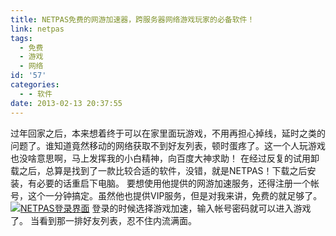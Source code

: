 ```yaml
---
title: NETPAS免费的网游加速器，跨服务器网络游戏玩家的必备软件！
link: netpas
tags:
  - 免费
  - 游戏
  - 网络
id: '57'
categories:
  - - 软件
date: 2013-02-13 20:37:55
---
```


过年回家之后，本来想着终于可以在家里面玩游戏，不用再担心掉线，延时之类的问题了。谁知道竟然移动的网络获取不到好友列表，顿时蛋疼了。这一个人玩游戏也没啥意思啊，马上发挥我的小白精神，向百度大神求助！ 在经过反复的试用卸载之后，总算是找到了一款比较合适的软件，没错，就是NETPAS！下载之后安装，有必要的话重启下电脑。 要想使用他提供的网游加速服务，还得注册一个帐号，这个一分钟搞定。虽然他也提供VIP服务，但是对我来讲，免费的就足够了。 [![NETPAS登录界面](http://vsnote.test/wp-content/uploads/2013/02/NETPAS.png "NETPAS登录界面")](http://vsnote.test/wp-content/uploads/2013/02/NETPAS.png) 登录的时候选择游戏加速，输入帐号密码就可以进入游戏了。 当看到那一排好友列表，忍不住内流满面。